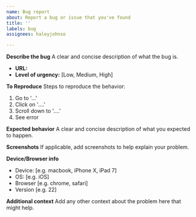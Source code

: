 ```yaml
---
name: Bug report
about: Report a bug or issue that you've found
title: ''
labels: bug
assignees: haleyjohnso

---
```


**Describe the bug**
A clear and concise description of what the bug is.

* **URL:**
* **Level of urgency:** [Low, Medium, High]

**To Reproduce**
Steps to reproduce the behavior:
1. Go to '...'
2. Click on '....'
3. Scroll down to '....'
4. See error

**Expected behavior**
A clear and concise description of what you expected to happen.

**Screenshots**
If applicable, add screenshots to help explain your problem.

**Device/Browser info**
 - Device: [e.g.  macbook, iPhone X, iPad 7]
 - OS: [e.g. iOS]
 - Browser [e.g. chrome, safari]
 - Version [e.g. 22]


**Additional context**
Add any other context about the problem here that might help.
